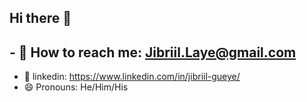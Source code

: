 ## Hi there 👋
## - 📩 How to reach me: Jibriil.Laye@gmail.com
- 📃 linkedin: https://www.linkedin.com/in/jibriil-gueye/
- 😄 Pronouns: He/Him/His

<!--
**JibriilG/JibriilG** is a ✨ _special_ ✨ repository because its `README.md` (this file) appears on your GitHub profile.

Here are some ideas to get you started:

- 📩 How to reach me: Jibriil.Laye@gmail.com
- 📃 linkedin: https://www.linkedin.com/in/jibriil-gueye/
- 😄 Pronouns: He/Him/His
-->
